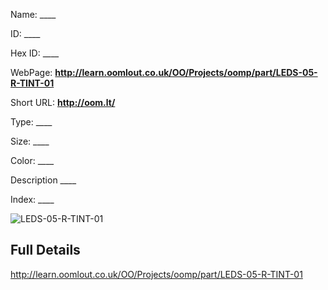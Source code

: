 

 
Name: ____

ID: ____

Hex ID: ____

WebPage: __http://learn.oomlout.co.uk/OO/Projects/oomp/part/LEDS-05-R-TINT-01__

Short URL: __http://oom.lt/__


Type: ____  

Size: ____  

Color: ____  

Description ____  

Index: ____


![LEDS-05-R-TINT-01](http://oomlout.com/oomp-gen/parts/LEDS-05-R-TINT-01/LEDS-05-R-TINT-01_420.jpg)



 ## Full Details

 http://learn.oomlout.co.uk/OO/Projects/oomp/part/LEDS-05-R-TINT-01














